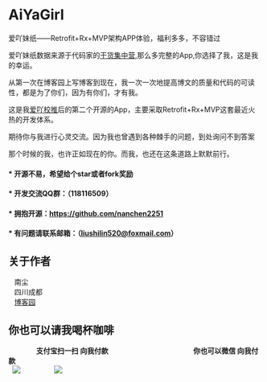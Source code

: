 # AiYaGirl
爱吖妹纸——Retrofit+Rx+MVP架构APP体验，福利多多，不容错过<br>


爱吖妹纸数据来源于代码家的[干货集中营](http://gank.io/),那么多完整的App,你选择了我，这是我的幸运。<br>


从第一次在博客园上写博客到现在，我一次一次地提高博文的质量和代码的可读性，都是为了你们，因为有你们，才有我。<br>


这是我[爱吖校推](https://github.com/nanchen2251/AiYaSchoolPush)后的第二个开源的App，主要采取Retrofit+Rx+MVP这套最近火热的开发体系。<br>


期待你与我进行心灵交流。因为我也曾遇到各种棘手的问题，到处询问不到答案<br>


那个时候的我，也许正如现在的你。而我，也还在这条道路上默默前行。<br>
    
#### * 开源不易，希望给个star或者fork奖励
#### * 开发交流QQ群：（118116509）
#### * 拥抱开源：https://github.com/nanchen2251
#### * 有问题请联系邮箱：（liushilin520@foxmail.com）
   
## 关于作者
    南尘<br>
    四川成都<br>
    [博客园](http://www.cnblogs.com/liushilin/)
    
## 你也可以请我喝杯咖啡
               **支付宝扫一扫 向我付款**                                             **你也可以微信 向我付款**<br>
   ![](https://github.com/nanchen2251/AiYaSchoolPush/blob/master/photo/apay.png) 
                  ![](https://github.com/nanchen2251/AiYaSchoolPush/blob/master/photo/wxpay.png)
